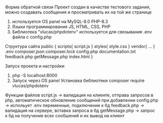 Форма обратной связи
Проект создан в качестве тестового задания, можно создавать сообщения и просматривать их на той же странице
1) используется OS panel на MySQL-8.0 PHP-8.3
2) Языки программирования JS, HTML, CSS, PHP
3) Библиотека "vlucas/phpdotenv" используется для связывания .env файла с config.php

Структура сайта
public {
  scripts{
    script.js
  }
  styles{
    style.css
  }
  vendor{
    ...
  }
  .env
  composer.json
  composer.lock
  config.php
  documentation.txt
  feedback.php
  getMessage.php
  index.html
}

Запуск проекта и настройки
1) php -S localhost:8000
2) Запуск через OS panel
Установка библиотеки
composer require vlucas/phpdotenv

Функции файлов
script.js -> валидация на клиенте, отправа запросов в php, автоматическое обновление сообщений при добавлении
config.php -> испольует .env переменные, подключение к бд
feedback.php -> валидация на сервере, вставка запроса в бд
getMessage.php -> запрос к бд на получение всех сообшений и их вывод на клиент
